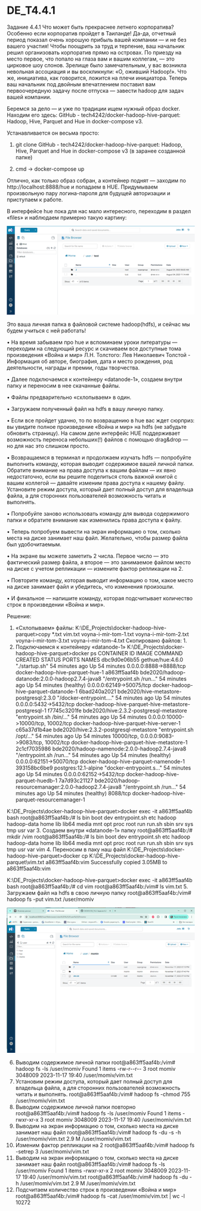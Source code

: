 ﻿# DE_T4.4.1
Задание 4.4.1
Что может быть прекраснее летнего корпоратива? Особенно если корпоратив пройдет в Таиланде! Да-да, отчетный период показал очень хорошую прибыль вашей компании — и не без вашего участия! Чтобы поощрить за труд и терпение, ваш начальник решил организовать корпоратив прямо на островах. По приезду на место первое, что попало на глаза вам и вашим коллегам, — это цирковое шоу слонов. Зрелище было замечательным, у вас возникла невольная ассоциация и вы воскликнули: «О, оживший Hadoop!». Что же, инициатива, как говорится, ложится на плечи инициатора. Теперь ваш начальник под двойным впечатлением поставил вам первоочередную задачу после отпуска — завести hadoop для задач вашей компании. 

 Беремся за дело — и уже по традиции ищем нужный образ docker. Находим его здесь: GitHub - tech4242/docker-hadoop-hive-parquet: Hadoop, Hive, Parquet and Hue in docker-compose v3.

Устанавливается он весьма просто:

1. git clone GitHub - tech4242/docker-hadoop-hive-parquet: Hadoop, Hive, Parquet and Hue in docker-compose v3 (в заранее созданной папке)

2. cmd → docker-compose up

Отлично, как только образ собран, а контейнер поднят — заходим по http://localhost:8888/hue и попадаем в HUE. Придумываем произвольную пару логина-пароля для будущей авторизации и приступаем к работе. 

В интерфейсе hue пока для нас мало интересного, переходим в раздел «files» и наблюдаем примерно такую картину:

![Image alt](https://github.com/MOMIV/DE_T4.4.1/raw/main/pic/01.png)

Это ваша личная папка в файловой системе hadoop(hdfs), и сейчас мы будем учиться с ней работать!

• На время забываем про hue и вспоминаем уроки литературы — переходим на следующий ресурс и скачиваем все доступные тома произведения «Война и мир» Л.Н. Толстого: Лев Николаевич Толстой - Информация об авторе, биография, дата и место рождения, род деятельности, награды и премии, годы творчества.

• Далее подключаемся к контейнеру «datanode-1», создаем внутри папку и переносим в нее скачанные файлы.

• Файлы предварительно «схлопываем» в один.

• Загружаем полученный файл на hdfs в вашу личную папку.

• Если все пройдет удачно, то по возвращению в hue вас ждет сюрприз: вы увидите полное произведение «Война и мир» на hdfs (не забудьте обновить страницу). На самом деле интерфейс HUE поддерживает возможность переноса небольших(!) файлов с помощью drag&drop — но для нас это слишком просто.

• Возвращаемся в терминал и продолжаем изучать hdfs — попробуйте выполнить команду, которая выводит содержимое  вашей личной папки. Обратите внимание на права доступа к вашим файлам — их явно недостаточно, если вы решите поделиться столь важной книгой с вашим коллегой — давайте изменим права доступа к нашему файлу. Установите режим доступа, который дает полный доступ для владельца файла, а для сторонних пользователей возможность читать и выполнять.

• Попробуйте заново использовать команду для вывода содержимого папки и обратите внимание как изменились права доступа к файлу.

• Теперь попробуем вывести на экран информацию о том, сколько места на диске занимает наш файл. Желательно, чтобы размер файла был удобочитаемым.

• На экране вы можете заметить 2 числа. Первое число — это фактический размер файла, а второе — это занимаемое файлом место на диске с учетом репликации — измените фактор репликации на 2.

• Повторите команду, которая выводит информацию о том, какое место на диске занимает файл и убедитесь, что изменения произошли.

• И финальное — напишите команду, которая подсчитывает количество строк в произведении «Война и мир».

Решение:

1. «Схлопываем» файлы:
K:\DE_Projects\docker-hadoop-hive-parquet>copy *.txt vim.txt
voyna-i-mir-tom-1.txt
voyna-i-mir-tom-2.txt
voyna-i-mir-tom-3.txt
voyna-i-mir-tom-4.txt
Скопировано файлов:         1.
2. Подключаемся к контейнеру «datanode-1»
K:\DE_Projects\docker-hadoop-hive-parquet>docker ps
CONTAINER ID   IMAGE                                                    COMMAND                  CREATED          STATUS                    PORTS                                          NAMES
dbc9d0e06b55   gethue/hue:4.6.0                                         "./startup.sh"           54 minutes ago   Up 54 minutes             0.0.0.0:8888->8888/tcp                         docker-hadoop-hive-parquet-hue-1
a863ff5aaf4b   bde2020/hadoop-datanode:2.0.0-hadoop2.7.4-java8          "/entrypoint.sh /run…"   54 minutes ago   Up 54 minutes (healthy)   0.0.0.0:62149->50075/tcp                       docker-hadoop-hive-parquet-datanode-1
6bad240a2021   bde2020/hive-metastore-postgresql:2.3.0                  "/docker-entrypoint.…"   54 minutes ago   Up 54 minutes             0.0.0.0:5432->5432/tcp                         docker-hadoop-hive-parquet-hive-metastore-postgresql-1
f7745c3201fe   bde2020/hive:2.3.2-postgresql-metastore                  "entrypoint.sh /bin/…"   54 minutes ago   Up 54 minutes             0.0.0.0:10000->10000/tcp, 10002/tcp            docker-hadoop-hive-parquet-hive-server-1
c65a37d1b4ae   bde2020/hive:2.3.2-postgresql-metastore                  "entrypoint.sh /opt/…"   54 minutes ago   Up 54 minutes             10000/tcp, 0.0.0.0:9083->9083/tcp, 10002/tcp   docker-hadoop-hive-parquet-hive-metastore-1
2c1cf7035986   bde2020/hadoop-namenode:2.0.0-hadoop2.7.4-java8          "/entrypoint.sh /run…"   54 minutes ago   Up 54 minutes (healthy)   0.0.0.0:62151->50070/tcp                       docker-hadoop-hive-parquet-namenode-1
393158bc6be9   postgres:12.1-alpine                                     "docker-entrypoint.s…"   54 minutes ago   Up 54 minutes             0.0.0.0:62152->5432/tcp                        docker-hadoop-hive-parquet-huedb-1
7a7d93c21127   bde2020/hadoop-resourcemanager:2.0.0-hadoop2.7.4-java8   "/entrypoint.sh /run…"   54 minutes ago   Up 54 minutes (healthy)   8088/tcp                                       docker-hadoop-hive-parquet-resourcemanager-1

K:\DE_Projects\docker-hadoop-hive-parquet>docker exec -it a863ff5aaf4b bash
root@a863ff5aaf4b:/# ls
bin  boot  dev  entrypoint.sh  etc  hadoop  hadoop-data  home  lib  lib64  media  mnt  opt  proc  root  run  run.sh  sbin  srv  sys  tmp  usr  var
3. Создаем внутри «datanode-1» папку 
root@a863ff5aaf4b:/# mkdir /vim
root@a863ff5aaf4b:/# ls
bin  boot  dev  entrypoint.sh  etc  hadoop  hadoop-data  home  lib  lib64  media  mnt  opt  proc  root  run  run.sh  sbin  srv  sys  tmp  usr  var  vim
4. Переносим в паку наш файл
K:\DE_Projects\docker-hadoop-hive-parquet>docker cp K:\DE_Projects\docker-hadoop-hive-parquet\vim.txt a863ff5aaf4b:vim
Successfully copied 3.05MB to a863ff5aaf4b:vim

K:\DE_Projects\docker-hadoop-hive-parquet>docker exec -it a863ff5aaf4b bash
root@a863ff5aaf4b:/# cd vim
root@a863ff5aaf4b:/vim# ls
vim.txt
5. Загружаем файл на hdfs в свою личную папку
root@a863ff5aaf4b:/vim# hadoop fs -put  vim.txt /user/momiv

![Image alt](https://github.com/MOMIV/DE_T4.4.1/raw/main/pic/1.png)


6. Выводим содержимое  личной папки
root@a863ff5aaf4b:/vim# hadoop fs -ls /user/momiv
Found 1 items
-rw-r--r--   3 root momiv    3048009 2023-11-17 19:40 /user/momiv/vim.txt
7. Установим режим доступа, который дает полный доступ для владельца файла, а для сторонних пользователей возможность читать и выполнять.
root@a863ff5aaf4b:/vim# hadoop fs -chmod 755 /user/momiv/vim.txt
8. Выводим содержимое  личной папки повторно
root@a863ff5aaf4b:/vim# hadoop fs -ls /user/momiv
Found 1 items
-rwxr-xr-x   3 root momiv    3048009 2023-11-17 19:40 /user/momiv/vim.txt
9. Выводим на экран информацию о том, сколько места на диске занимает наш файл
root@a863ff5aaf4b:/vim# hadoop fs -du -s -h /user/momiv/vim.txt
2.9 M  /user/momiv/vim.txt
10. Изменим фактор репликации на 2
root@a863ff5aaf4b:/vim# hadoop fs -setrep 3 /user/momiv/vim.txt
11. Выводим на экран информацию о том, сколько места на диске занимает наш файл
root@a863ff5aaf4b:/vim# hadoop fs -ls /user/momiv
Found 1 items
-rwxr-xr-x   2 root momiv    3048009 2023-11-17 19:40 /user/momiv/vim.txt
root@a863ff5aaf4b:/vim# hadoop fs -du -h /user/momiv/vim.txt
2.9 M  /user/momiv/vim.txt
12. Подсчитаем количество строк в произведении «Война и мир»
root@a863ff5aaf4b:/vim# hadoop fs -cat /user/momiv/vim.txt | wc -l
10272


